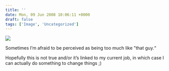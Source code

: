 ```yaml
---
title: ''
date: Mon, 09 Jun 2008 10:06:11 +0000
draft: false
tags: ['Image', 'Uncategorized']
---
```


![](https://madd0.files.wordpress.com/2008/06/rcxxgaq0na0g6y8ilzrs47a6_500.png)

Sometimes I’m afraid to be perceived as being too much like "that guy.“

Hopefully this is not true and/or it’s linked to my current job, in which case I can actually do something to change things ;)